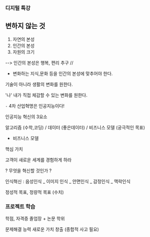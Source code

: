 ### 디지털 특강

## 변하지 않는 것 

1. 자연의 본성 
2. 인간의 본성
3. 자원의 크기 

--> 인간의 본성은 행복, 편리 추구 // 

- 변화하는 지식,문화 등을 인간의 본성에 맞추어야 한다. 


기술이 아니라 생활의 변화를 원한다. 

'나' 내가 직접 체감할 수 있는 변화를 원한다. 


`-` 4차 산업혁명은 인공지능이다!

인공지능 혁신의 3요소 

알고리즘 (수학,코딩) / 데이터 (좋은데이터) / 비즈니스 모델 (궁극적인 목표)

- 비즈니스 모델 

핵심 가치 

고객이 새로운 세계를 경험하게 하라

? 무엇을 혁신할 것인가 ?

인식혁신  : 음성인식 _ 이미지 인식 _ 안면인식 _ 감정인식 _ 맥락인식

정성적 목표, 정량적 목표 (수치)



### 프로젝트 학습 

학점, 자격증 졸업장 + 논문 학위 
>
문제해결 능력
새로운 가치 창출  (종합적 사고 필요)

